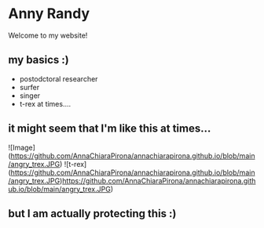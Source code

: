 
# Anny Randy

Welcome to my website! 

## my basics :)

- postodctoral researcher
- surfer
- singer
- t-rex at times....

## it might seem that I'm like this at times...

![Image] (https://github.com/AnnaChiaraPirona/annachiarapirona.github.io/blob/main/angry_trex.JPG)
![t-rex] (https://github.com/AnnaChiaraPirona/annachiarapirona.github.io/blob/main/angry_trex.JPG)https://github.com/AnnaChiaraPirona/annachiarapirona.github.io/blob/main/angry_trex.JPG)

## but I am actually protecting this :)

